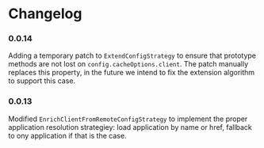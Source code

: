 # Changelog

### 0.0.14

Adding a temporary patch to `ExtendConfigStrategy` to ensure that prototype
methods are not lost on `config.cacheOptions.client`.  The patch manually
replaces this property, in the future we intend to fix the extension algorithm
to support this case.

### 0.0.13

Modified `EnrichClientFromRemoteConfigStrategy` to implement the proper
application resolution strategiey: load application by name or href, fallback
to ony application if that is the case.